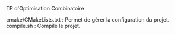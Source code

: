 TP d'Optimisation Combinatoire


cmake/CMakeLists.txt : Permet de gérer la configuration du projet.
compile.sh : Compile le projet.
